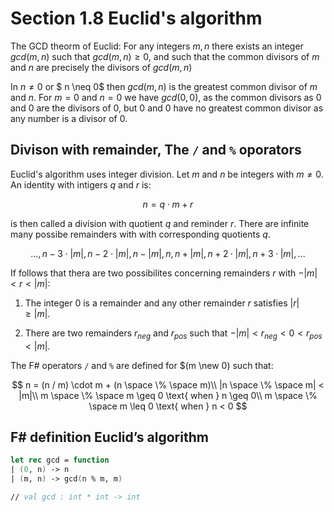 ﻿# Section 1.8 Euclid's algorithm

The GCD theorm of Euclid: For any integers $m, n$ there exists an integer $gcd(m, n)$ such that $gcd(m, n) \geq 0$, and such that the common divisors of $m$ and $n$ are
precisely the divisors of $gcd(m, n)$

In $n \neq 0$ or $ n \neq 0$ then $gcd(m,n)$ is the greatest common divisor of $m$ and $n$. For $m = 0$ and $n = 0$ we have $gcd(0,0)$, as the common divisors as $0$ and $0$ are the divisors of $0$, but $0$ and $0$ have no greatest common divisor as any number is a divisor of $0$.

## Divison with remainder, The `/` and `%` oporators

Euclid's algorithm uses integer division. Let $m$ and $n$ be integers with $m \neq 0$. An identity with intigers $q$ and $r$ is:

$$
n = q \cdot m + r
$$

is then called a division with quotient $q$ and reminder $r$. There are infinite many possibe remainders with with corresponding quotients $q$.

$$
..., n - 3 \cdot |m|, n - 2 \cdot |m|, n - |m|, n, n + |m|, n + 2 · |m|, n + 3 · |m|, ...
$$

If follows that thera are two possibilites concerning remainders $r$ with $-|m| < r < |m|$:

1. The integer $0$ is a remainder and any other remainder $r$ satisfies $|r| \geq |m|$.

2. There are two remainders $r_{neg}$ and $r_{pos}$ such that $−|m| < r_{neg} < 0 < r_{pos} < |m|$.

The F# operators `/` and `%` are defined for $(m \new 0) such that:

$$
n = (n / m) \cdot m + (n \space \% \space m)\\
|n \space \% \space m| < |m|\\
m \space \% \space m \geq 0 \text{ when } n \geq 0\\
m \space \% \space m \leq 0 \text{ when } n < 0
$$

## F# definition Euclid’s algorithm

```fsharp
let rec gcd = function
| (0, n) -> n
| (m, n) -> gcd(n % m, m)

// val gcd : int * int -> int
```
